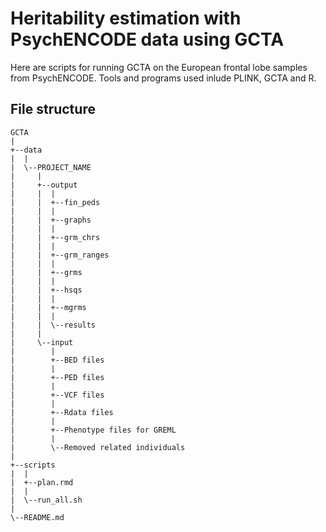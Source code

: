 # Heritability estimation with PsychENCODE data using GCTA

Here are scripts for running GCTA on the European frontal lobe samples from PsychENCODE. 
Tools and programs used inlude PLINK, GCTA and R.

## File structure
```
GCTA
|
+--data
|  |
|  \--PROJECT_NAME
|     |
|     +--output
|     |  |
|     |  +--fin_peds
|     |  |
|     |  +--graphs
|     |  |
|     |  +--grm_chrs
|     |  |
|     |  +--grm_ranges
|     |  |
|     |  +--grms
|     |  |
|     |  +--hsqs
|     |  |
|     |  +--mgrms
|     |  |
|     |  \--results
|     |
|     \--input
|        |
|        +--BED files
|        |
|        +--PED files
|        |
|        +--VCF files
|        |
|        +--Rdata files
|        |
|        +--Phenotype files for GREML
|        |
|        \--Removed related individuals
|
+--scripts
|  |
|  +--plan.rmd
|  |
|  \--run_all.sh
|
\--README.md
```

